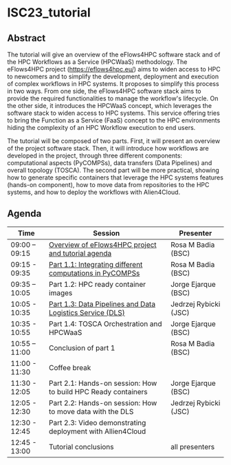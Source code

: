 # ISC23_tutorial

## Abstract 
The tutorial will give an overview of the eFlows4HPC software stack and of the HPC
Workflows as a Service (HPCWaaS) methodology. The eFlows4HPC project
(https://eflows4hpc.eu/) aims to widen access to HPC to newcomers and to simplify the
development, deployment and execution of complex workflows in HPC systems. It proposes
to simplify this process in two ways. From one side, the eFlows4HPC software stack aims to
provide the required functionalities to manage the workflow's lifecycle. On the other side, it
introduces the HPCWaaS concept, which leverages the software stack to widen access to
HPC systems. This service offering tries to bring the Function as a Service (FaaS) concept
to the HPC environments hiding the complexity of an HPC Workflow execution to end users.

The tutorial will be composed of two parts. First, it will present an overview of the project
software stack. Then, it will introduce how workflows are developed in the project, through
three different components: computational aspects (PyCOMPSs), data transfers (Data
Pipelines) and overall topology (TOSCA). The second part will be more practical, showing
how to generate specific containers that leverage the HPC systems features (hands-on
component), how to move data from repositories to the HPC systems, and how to deploy the
workflows with Alien4Cloud.

## Agenda
 
| Time | Session | Presenter |
| --- | --- | --- | 
| 09:00 – 09:15 | [Overview of eFlows4HPC project and tutorial agenda](slides/eFlows4HPC_ISC_tutorial_intro.pptx) | Rosa M Badia (BSC) |
| 09:15 - 09:35 | [Part 1.1: Integrating different computations in PyCOMPSs](slides/eFlows4HPC_ISC_tutorial_part1.1.pptx) | Rosa M Badia (BSC) |
| 09:35 – 10:05 | Part 1.2: HPC ready container images | Jorge Ejarque (BSC) |
| 10:05 - 10:35 | [Part 1.3: Data Pipelines and Data Logistics Service (DLS)](slides/eFlows4HPC_ISC_tutorial_part1.3.odp) | Jedrzej Rybicki (JSC) |
| 10:35 - 10:55 | Part 1.4: TOSCA Orchestration and HPCWaaS |  Jorge Ejarque (BSC) |
| 10:55 – 11:00 | Conclusion of part 1 |  Rosa M Badia (BSC) |
| 11:00 - 11:30 |  Coffee break | | 
| 11:30 - 12:05 | Part 2.1: Hands-on session: How to build HPC Ready containers | Jorge Ejarque (BSC) |
| 12:05 - 12:30 | Part 2.2: Hands-on session: How to move data with the DLS  | Jedrzej Rybicki (JSC)|
| 12:30 - 12:45 | Part 2.3: Video demonstrating deployment with Allien4Cloud | |
| 12:45 - 13:00 | Tutorial conclusions  | all presenters |
